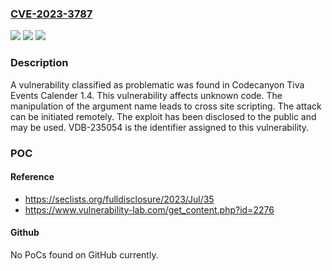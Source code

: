 ### [CVE-2023-3787](https://cve.mitre.org/cgi-bin/cvename.cgi?name=CVE-2023-3787)
![](https://img.shields.io/static/v1?label=Product&message=Tiva%20Events%20Calender&color=blue)
![](https://img.shields.io/static/v1?label=Version&message=%3D%201.4%20&color=brighgreen)
![](https://img.shields.io/static/v1?label=Vulnerability&message=CWE-79%20Cross%20Site%20Scripting&color=brighgreen)

### Description

A vulnerability classified as problematic was found in Codecanyon Tiva Events Calender 1.4. This vulnerability affects unknown code. The manipulation of the argument name leads to cross site scripting. The attack can be initiated remotely. The exploit has been disclosed to the public and may be used. VDB-235054 is the identifier assigned to this vulnerability.

### POC

#### Reference
- https://seclists.org/fulldisclosure/2023/Jul/35
- https://www.vulnerability-lab.com/get_content.php?id=2276

#### Github
No PoCs found on GitHub currently.

